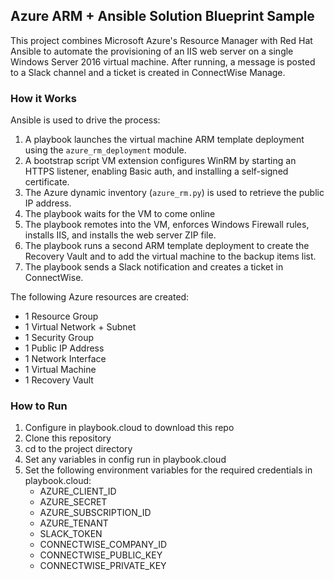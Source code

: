 ## Azure ARM + Ansible Solution Blueprint Sample

This project combines Microsoft Azure's Resource Manager with Red Hat Ansible to automate the provisioning of an IIS web server on a single Windows Server 2016 virtual machine. After running, a message is posted to a Slack channel and a ticket is created in ConnectWise Manage.


### How it Works

Ansible is used to drive the process: 

1. A playbook launches the virtual machine ARM template deployment using the `azure_rm_deployment` module.
2. A bootstrap script VM extension configures WinRM by starting an HTTPS listener, enabling Basic auth, and installing a self-signed certificate.
2. The Azure dynamic inventory (`azure_rm.py`) is used to retrieve the public IP address. 
3. The playbook waits for the VM to come online
4. The playbook remotes into the VM, enforces Windows Firewall rules, installs IIS, and installs the web server ZIP file.
5. The playbook runs a second ARM template deployment to create the Recovery Vault and to add the virtual machine to the backup items list.
6. The playbook sends a Slack notification and creates a ticket in ConnectWise.

The following Azure resources are created:

* 1  Resource Group
* 1  Virtual Network + Subnet
* 1  Security Group
* 1  Public IP Address
* 1  Network Interface
* 1  Virtual Machine
* 1  Recovery Vault


### How to Run

1. Configure in playbook.cloud to download this repo
2. Clone this repository
3. cd to the project directory
4. Set any variables in config run in playbook.cloud
5. Set the following environment variables for the required credentials in playbook.cloud:
    * AZURE_CLIENT_ID
    * AZURE_SECRET
    * AZURE_SUBSCRIPTION_ID
    * AZURE_TENANT
    * SLACK_TOKEN
    * CONNECTWISE_COMPANY_ID
    * CONNECTWISE_PUBLIC_KEY
    * CONNECTWISE_PRIVATE_KEY

